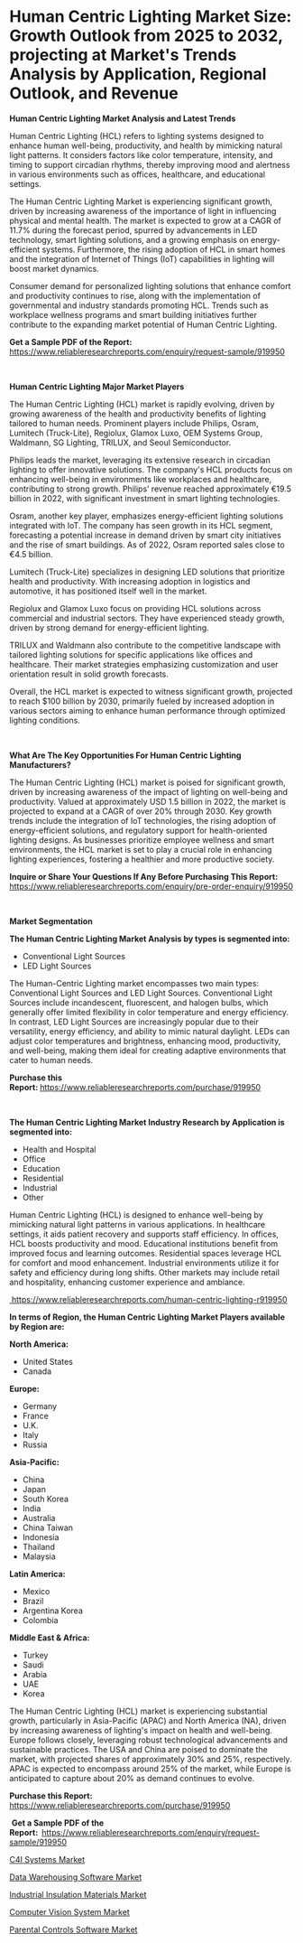 <p><h1>Human Centric Lighting Market Size: Growth Outlook from 2025 to 2032, projecting at Market's Trends Analysis by Application, Regional Outlook, and Revenue</h1></p><p><strong>Human Centric Lighting Market Analysis and Latest Trends</strong></p>
<p><p>Human Centric Lighting (HCL) refers to lighting systems designed to enhance human well-being, productivity, and health by mimicking natural light patterns. It considers factors like color temperature, intensity, and timing to support circadian rhythms, thereby improving mood and alertness in various environments such as offices, healthcare, and educational settings.</p><p>The Human Centric Lighting Market is experiencing significant growth, driven by increasing awareness of the importance of light in influencing physical and mental health. The market is expected to grow at a CAGR of 11.7% during the forecast period, spurred by advancements in LED technology, smart lighting solutions, and a growing emphasis on energy-efficient systems. Furthermore, the rising adoption of HCL in smart homes and the integration of Internet of Things (IoT) capabilities in lighting will boost market dynamics. </p><p>Consumer demand for personalized lighting solutions that enhance comfort and productivity continues to rise, along with the implementation of governmental and industry standards promoting HCL. Trends such as workplace wellness programs and smart building initiatives further contribute to the expanding market potential of Human Centric Lighting.</p></p>
<p><strong>Get a Sample PDF of the Report:&nbsp;</strong> <a href="https://www.reliableresearchreports.com/enquiry/request-sample/919950?utm_campaign=10&utm_medium=2&utm_source=Github&utm_content=ia&utm_term=07032025&utm_id=human-centric-lighting">https://www.reliableresearchreports.com/enquiry/request-sample/919950</a></p>
<p>&nbsp;</p>
<p><strong>Human Centric Lighting Major Market Players</strong></p>
<p><p>The Human Centric Lighting (HCL) market is rapidly evolving, driven by growing awareness of the health and productivity benefits of lighting tailored to human needs. Prominent players include Philips, Osram, Lumitech (Truck-Lite), Regiolux, Glamox Luxo, OEM Systems Group, Waldmann, SG Lighting, TRILUX, and Seoul Semiconductor.</p><p>Philips leads the market, leveraging its extensive research in circadian lighting to offer innovative solutions. The company's HCL products focus on enhancing well-being in environments like workplaces and healthcare, contributing to strong growth. Philips’ revenue reached approximately €19.5 billion in 2022, with significant investment in smart lighting technologies.</p><p>Osram, another key player, emphasizes energy-efficient lighting solutions integrated with IoT. The company has seen growth in its HCL segment, forecasting a potential increase in demand driven by smart city initiatives and the rise of smart buildings. As of 2022, Osram reported sales close to €4.5 billion.</p><p>Lumitech (Truck-Lite) specializes in designing LED solutions that prioritize health and productivity. With increasing adoption in logistics and automotive, it has positioned itself well in the market.</p><p>Regiolux and Glamox Luxo focus on providing HCL solutions across commercial and industrial sectors. They have experienced steady growth, driven by strong demand for energy-efficient lighting.</p><p>TRILUX and Waldmann also contribute to the competitive landscape with tailored lighting solutions for specific applications like offices and healthcare. Their market strategies emphasizing customization and user orientation result in solid growth forecasts.</p><p>Overall, the HCL market is expected to witness significant growth, projected to reach $100 billion by 2030, primarily fueled by increased adoption in various sectors aiming to enhance human performance through optimized lighting conditions.</p></p>
<p>&nbsp;</p>
<p><strong>What Are The Key Opportunities For Human Centric Lighting Manufacturers?</strong></p>
<p><p>The Human Centric Lighting (HCL) market is poised for significant growth, driven by increasing awareness of the impact of lighting on well-being and productivity. Valued at approximately USD 1.5 billion in 2022, the market is projected to expand at a CAGR of over 20% through 2030. Key growth trends include the integration of IoT technologies, the rising adoption of energy-efficient solutions, and regulatory support for health-oriented lighting designs. As businesses prioritize employee wellness and smart environments, the HCL market is set to play a crucial role in enhancing lighting experiences, fostering a healthier and more productive society.</p></p>
<p><strong>Inquire or Share Your Questions If Any Before Purchasing This Report:</strong> <a href="https://www.reliableresearchreports.com/enquiry/pre-order-enquiry/919950?utm_campaign=10&utm_medium=2&utm_source=Github&utm_content=ia&utm_term=07032025&utm_id=human-centric-lighting">https://www.reliableresearchreports.com/enquiry/pre-order-enquiry/919950</a></p>
<p>&nbsp;</p>
<p><strong>Market Segmentation</strong></p>
<p><strong>The Human Centric Lighting Market Analysis by types is segmented into:</strong></p>
<p><ul><li>Conventional Light Sources</li><li>LED Light Sources</li></ul></p>
<p><p>The Human-Centric Lighting market encompasses two main types: Conventional Light Sources and LED Light Sources. Conventional Light Sources include incandescent, fluorescent, and halogen bulbs, which generally offer limited flexibility in color temperature and energy efficiency. In contrast, LED Light Sources are increasingly popular due to their versatility, energy efficiency, and ability to mimic natural daylight. LEDs can adjust color temperatures and brightness, enhancing mood, productivity, and well-being, making them ideal for creating adaptive environments that cater to human needs.</p></p>
<p><strong>Purchase this Report:&nbsp;</strong><a href="https://www.reliableresearchreports.com/purchase/919950?utm_campaign=10&utm_medium=2&utm_source=Github&utm_content=ia&utm_term=07032025&utm_id=human-centric-lighting">https://www.reliableresearchreports.com/purchase/919950</a></p>
<p>&nbsp;</p>
<p><strong>The Human Centric Lighting Market Industry Research by Application is segmented into:</strong></p>
<p><ul><li>Health and Hospital</li><li>Office</li><li>Education</li><li>Residential</li><li>Industrial</li><li>Other</li></ul></p>
<p><p>Human Centric Lighting (HCL) is designed to enhance well-being by mimicking natural light patterns in various applications. In healthcare settings, it aids patient recovery and supports staff efficiency. In offices, HCL boosts productivity and mood. Educational institutions benefit from improved focus and learning outcomes. Residential spaces leverage HCL for comfort and mood enhancement. Industrial environments utilize it for safety and efficiency during long shifts. Other markets may include retail and hospitality, enhancing customer experience and ambiance.</p></p>
<p><a href="https://www.reliableresearchreports.com/human-centric-lighting-r919950?utm_campaign=10&utm_medium=2&utm_source=Github&utm_content=ia&utm_term=07032025&utm_id=human-centric-lighting">&nbsp;https://www.reliableresearchreports.com/human-centric-lighting-r919950</a></p>
<p><strong>In terms of Region, the Human Centric Lighting Market Players available by Region are:</strong></p>
<p>
    <p> <strong> North America: </strong>
        <ul>
            <li>United States</li>
            <li>Canada</li>
        </ul>
        </p> 
    <p> <strong> Europe: </strong>
        <ul>
            <li>Germany</li>
            <li>France</li>
            <li>U.K.</li>
            <li>Italy</li>
            <li>Russia</li>
        </ul>
        </p> 
    <p> <strong> Asia-Pacific: </strong>
        <ul>
            <li>China</li>
            <li>Japan</li>
            <li>South Korea</li>
            <li>India</li>
            <li>Australia</li>
            <li>China Taiwan</li>
            <li>Indonesia</li>
            <li>Thailand</li>
            <li>Malaysia</li>
        </ul>
        </p> 
    <p> <strong> Latin America: </strong>
        <ul>
            <li>Mexico</li>
            <li>Brazil</li>
            <li>Argentina Korea</li>
            <li>Colombia</li>
        </ul>
        </p> 
    <p> <strong> Middle East & Africa: </strong>
        <ul>
            <li>Turkey</li>
            <li>Saudi</li>
            <li>Arabia</li>
            <li>UAE</li>
            <li>Korea</li>
        </ul>
    </p>
    </p>
<p><p>The Human Centric Lighting (HCL) market is experiencing substantial growth, particularly in Asia-Pacific (APAC) and North America (NA), driven by increasing awareness of lighting's impact on health and well-being. Europe follows closely, leveraging robust technological advancements and sustainable practices. The USA and China are poised to dominate the market, with projected shares of approximately 30% and 25%, respectively. APAC is expected to encompass around 25% of the market, while Europe is anticipated to capture about 20% as demand continues to evolve.</p></p>
<p><strong>Purchase this Report: </strong><a href="https://www.reliableresearchreports.com/purchase/919950?utm_campaign=10&utm_medium=2&utm_source=Github&utm_content=ia&utm_term=07032025&utm_id=human-centric-lighting">https://www.reliableresearchreports.com/purchase/919950</a></p>
<p>&nbsp;<strong>Get a Sample PDF of the Report:&nbsp;&nbsp;</strong><a href="https://www.reliableresearchreports.com/enquiry/request-sample/919950?utm_campaign=10&utm_medium=2&utm_source=Github&utm_content=ia&utm_term=07032025&utm_id=human-centric-lighting">https://www.reliableresearchreports.com/enquiry/request-sample/919950</a></p>
<p><strong></strong></p>
<p><p><a href="https://github.com/eymermanda0p/Market-Research-Report-List-1/blob/main/c4i-systems-market.md?utm_campaign=10&utm_medium=2&utm_source=Github&utm_content=ia&utm_term=07032025&utm_id=human-centric-lighting">C4I Systems Market</a></p><p><a href="https://github.com/debowflaggqw/Market-Research-Report-List-1/blob/main/data-warehousing-software-market.md?utm_campaign=10&utm_medium=2&utm_source=Github&utm_content=ia&utm_term=07032025&utm_id=human-centric-lighting">Data Warehousing Software Market</a></p><p><a href="https://github.com/herakterroem/Market-Research-Report-List-1/blob/main/industrial-insulation-materials-market.md?utm_campaign=10&utm_medium=2&utm_source=Github&utm_content=ia&utm_term=07032025&utm_id=human-centric-lighting">Industrial Insulation Materials Market</a></p><p><a href="https://github.com/sirayedantte/Market-Research-Report-List-1/blob/main/computer-vision-system-market.md?utm_campaign=10&utm_medium=2&utm_source=Github&utm_content=ia&utm_term=07032025&utm_id=human-centric-lighting">Computer Vision System Market</a></p><p><a href="https://github.com/weisonmanych/Market-Research-Report-List-1/blob/main/parental-controls-software-market.md?utm_campaign=10&utm_medium=2&utm_source=Github&utm_content=ia&utm_term=07032025&utm_id=human-centric-lighting">Parental Controls Software Market</a></p></p>